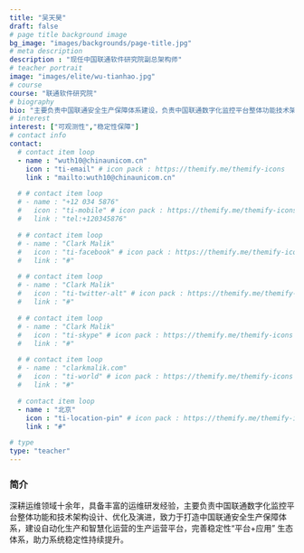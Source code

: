 ```yaml
---
title: "吴天昊"
draft: false
# page title background image
bg_image: "images/backgrounds/page-title.jpg"
# meta description
description : "现任中国联通软件研究院副总架构师"
# teacher portrait
image: "images/elite/wu-tianhao.jpg"
# course
course: "联通软件研究院"
# biography
bio: "主要负责中国联通安全生产保障体系建设，负责中国联通数字化监控平台整体功能技术架构设计、优化及演进。"
# interest
interest: ["可观测性","稳定性保障"]
# contact info
contact:
  # contact item loop
  - name : "wuth10@chinaunicom.cn"
    icon : "ti-email" # icon pack : https://themify.me/themify-icons
    link : "mailto:wuth10@chinaunicom.cn"

  # # contact item loop
  # - name : "+12 034 5876"
  #   icon : "ti-mobile" # icon pack : https://themify.me/themify-icons
  #   link : "tel:+120345876"

  # # contact item loop
  # - name : "Clark Malik"
  #   icon : "ti-facebook" # icon pack : https://themify.me/themify-icons
  #   link : "#"

  # # contact item loop
  # - name : "Clark Malik"
  #   icon : "ti-twitter-alt" # icon pack : https://themify.me/themify-icons
  #   link : "#"

  # # contact item loop
  # - name : "Clark Malik"
  #   icon : "ti-skype" # icon pack : https://themify.me/themify-icons
  #   link : "#"

  # # contact item loop
  # - name : "clarkmalik.com"
  #   icon : "ti-world" # icon pack : https://themify.me/themify-icons
  #   link : "#"

  # contact item loop
  - name : "北京"
    icon : "ti-location-pin" # icon pack : https://themify.me/themify-icons
    link : "#"

# type
type: "teacher"
---
```


### 简介

深耕运维领域十余年，具备丰富的运维研发经验，主要负责中国联通数字化监控平台整体功能和技术架构设计、优化及演进，致力于打造中国联通安全生产保障体系，建设自动化生产和智慧化运营的生产运营平台，完善稳定性“平台+应用” 生态体系，助力系统稳定性持续提升。
